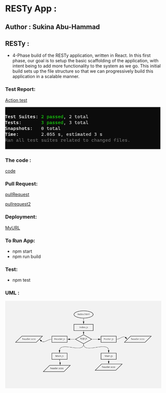 # RESTy App :

## Author : Sukina Abu-Hammad

## RESTy :

* 4-Phase build of the RESTy application, written in React. In this first phase, our goal is to setup the basic scaffolding of the application, with intent being to add more functionality to the system as we go. This initial build sets up the file structure so that we can progressively build this application in a scalable manner.

### Test Report:
[Action test](https://github.com/Sukina12/resty/actions)

![test1](test27lab.PNG)

### The code :
[code](https://github.com/Sukina12/resty)

### Pull Request:
[pullRequest](https://github.com/Sukina12/resty/pull/1)

[pullrequest2](https://github.com/Sukina12/resty/pull/2)

### Deployment:
[MyURL](https://resty-sukina.netlify.app/)


### To Run App:
  * npm start
  * npm run build
  
### Test:
  * npm test

### UML :
![UML](UML26.PNG)
